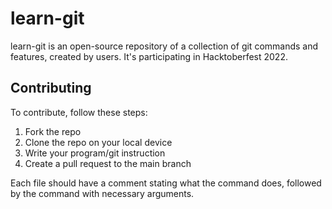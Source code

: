 # learn-git
learn-git is an open-source repository of a collection of git commands and features, created by users. It's participating in Hacktoberfest 2022.

## Contributing
To contribute, follow these steps:
1. Fork the repo
2. Clone the repo on your local device
3. Write your program/git instruction
4. Create a pull request to the main branch

Each file should have a comment stating what the command does, followed by the command with necessary arguments.
